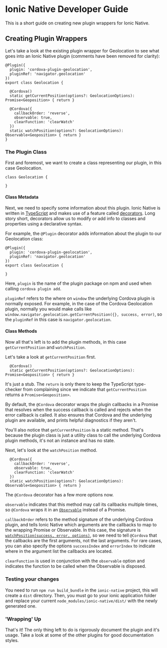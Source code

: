 # Ionic Native Developer Guide

This is a short guide on creating new plugin wrappers for Ionic Native.


## Creating Plugin Wrappers

Let's take a look at the existing plugin wrapper for Geolocation to see what goes into an Ionic Native plugin (comments have been removed for clarity):

```
@Plugin({
  plugin: 'cordova-plugin-geolocation',
  pluginRef: 'navigator.geolocation'
})
export class Geolocation {

  @Cordova()
  static getCurrentPosition(options?: GeolocationOptions): Promise<Geoposition> { return }

  @Cordova({
    callbackOrder: 'reverse',
    observable: true,
    clearFunction: 'clearWatch'
  })
  static watchPosition(options?: GeolocationOptions): Observable<Geoposition> { return }
}
```

### The Plugin Class

First and foremost, we want to create a class representing our plugin, in this case Geolocation.

```
class Geolocation {

}
```

#### Class Metadata

Next, we need to specify some information about this plugin. Ionic Native is written in [TypeScript](http://www.typescriptlang.org/) and makes use of a feature called [decorators](https://github.com/Microsoft/TypeScript-Handbook/blob/master/pages/Decorators.md). Long story short, decorators allow us to modify or add info to classes and properties using a declarative syntax.

For example, the `@Plugin` decorator adds information about the plugin to our Geolocation class:

```
@Plugin({
  plugin: 'cordova-plugin-geolocation',
  pluginRef: 'navigator.geolocation'
})
export class Geolocation {

}
```

Here, `plugin` is the name of the plugin package on npm and used when calling `cordova plugin add`.

`pluginRef` refers to the where on `window` the underlying Cordova plugin is normally exposed.  For example, in the case of the Cordova Geolocation plugin, normally you would make calls like `window.navigator.geolocation.getCurrentPosition({}, success, error)`, so the `pluginRef` in this case is `navigator.geolocation`.

#### Class Methods

Now all that's left is to add the plugin methods, in this case `getCurrentPosition` and `watchPosition`.

Let's take a look at `getCurrentPosition` first.

```
  @Cordova()
  static getCurrentPosition(options?: GeolocationOptions): Promise<Geoposition> { return }
```

It's just a stub. The `return` is only there to keep the TypeScript type-checker from complaining since we indicate that `getCurrentPosition` returns a `Promise<Geoposition>`.

By default, the `@Cordova` decorator wraps the plugin callbacks in a Promise that resolves when the success callback is called and rejects when the error callback is called.  It also ensures that Cordova and the underlying plugin are available, and prints helpful diagnostics if they aren't.

You'll also notice that `getCurrentPosition` is a static method. That's because the plugin class is just a utility class to call the underlying Cordova plugin methods, it's not an instance and has no state.

Next, let's look at the `watchPosition` method.

```
  @Cordova({
    callbackOrder: 'reverse',
    observable: true,
    clearFunction: 'clearWatch'
  })
  static watchPosition(options?: GeolocationOptions): Observable<Geoposition> { return }
```

The `@Cordova` decorator has a few more options now.

`observable` indicates that this method may call its callbacks multiple times, so `@Cordova` wraps it in an [`Observable`](https://github.com/driftyco/ionic-native#promises-and-observables) instead of a Promise.

`callbackOrder` refers to the method signature of the underlying Cordova plugin, and tells Ionic Native which arguments are the callbacks to map to the wrapping Promise or Observable.  In this case, the signature is [`watchPosition(success, error, options)`](https://github.com/apache/cordova-plugin-geolocation#navigatorgeolocationwatchposition), so we need to tell `@Cordova` that the callbacks are the first arguments, not the last arguments.  For rare cases, you can also specify the options `successIndex` and `errorIndex` to indicate where in the argument list the callbacks are located.

`clearFunction` is used in conjunction with the `observable` option and indicates the function to be called when the Observable is disposed.

### Testing your changes

You need to run `npm run build_bundle` in the `ionic-native` project, this will create a `dist` directory. Then, you must go to your ionic application folder and replace your current `node_modules/ionic-native/dist/` with the newly generated one.

### 'Wrapping' Up

That's it! The only thing left to do is rigorously document the plugin and it's usage.  Take a look at some of the other plugins for good documentation styles.
